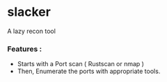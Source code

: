 # slacker
A lazy recon tool 

### Features :
- Starts with a Port scan ( Rustscan or nmap )
- Then, Enumerate the ports with appropriate tools.